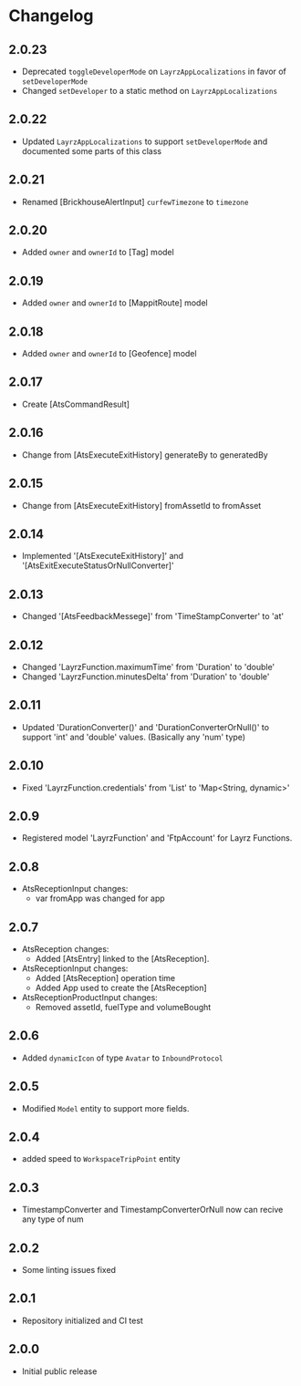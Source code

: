 # Changelog

## 2.0.23
- Deprecated `toggleDeveloperMode` on `LayrzAppLocalizations` in favor of `setDeveloperMode`
- Changed `setDeveloper` to a static method on `LayrzAppLocalizations`

## 2.0.22
- Updated `LayrzAppLocalizations` to support `setDeveloperMode` and documented some parts of this class

## 2.0.21
- Renamed [BrickhouseAlertInput] `curfewTimezone` to `timezone`
## 2.0.20
- Added `owner` and `ownerId` to [Tag] model

## 2.0.19
- Added `owner` and `ownerId` to [MappitRoute] model

## 2.0.18
- Added `owner` and `ownerId` to [Geofence] model

## 2.0.17
- Create [AtsCommandResult]

## 2.0.16
- Change from [AtsExecuteExitHistory] generateBy to generatedBy

## 2.0.15
- Change from [AtsExecuteExitHistory] fromAssetId to fromAsset

## 2.0.14
- Implemented '[AtsExecuteExitHistory]' and '[AtsExitExecuteStatusOrNullConverter]' 

## 2.0.13
- Changed '[AtsFeedbackMessege]' from 'TimeStampConverter' to 'at'

## 2.0.12
- Changed 'LayrzFunction.maximumTime' from 'Duration' to 'double'
- Changed 'LayrzFunction.minutesDelta' from 'Duration' to 'double'

## 2.0.11
- Updated 'DurationConverter()' and 'DurationConverterOrNull()' to support 'int' and 'double' values. (Basically any 'num' type)

## 2.0.10
- Fixed 'LayrzFunction.credentials' from 'List<CredentialField>' to 'Map<String, dynamic>'

## 2.0.9
- Registered model 'LayrzFunction' and 'FtpAccount' for Layrz Functions.

## 2.0.8
- AtsReceptionInput changes:
    - var fromApp was changed for app

## 2.0.7
- AtsReception changes:
    - Added [AtsEntry] linked to the [AtsReception].
- AtsReceptionInput changes:
    - Added [AtsReception] operation time
    - Added App used to create the [AtsReception]
- AtsReceptionProductInput changes:
    - Removed assetId, fuelType and volumeBought

## 2.0.6
- Added `dynamicIcon` of type `Avatar` to `InboundProtocol`

## 2.0.5
- Modified `Model` entity to support more fields.

## 2.0.4
- added speed to `WorkspaceTripPoint` entity

## 2.0.3
- TimestampConverter and TimestampConverterOrNull now can recive any type of num 

## 2.0.2
- Some linting issues fixed

## 2.0.1
- Repository initialized and CI test

## 2.0.0
- Initial public release
